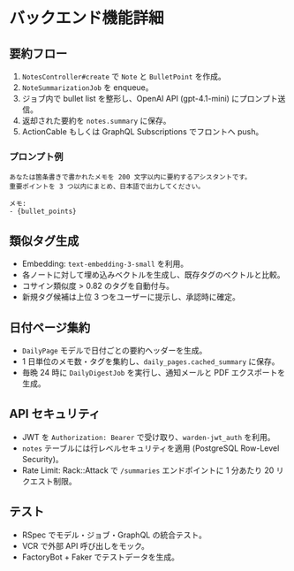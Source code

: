 # バックエンド機能詳細

## 要約フロー
1. `NotesController#create` で `Note` と `BulletPoint` を作成。
2. `NoteSummarizationJob` を enqueue。
3. ジョブ内で bullet list を整形し、OpenAI API (gpt-4.1-mini) にプロンプト送信。
4. 返却された要約を `notes.summary` に保存。
5. ActionCable もしくは GraphQL Subscriptions でフロントへ push。

### プロンプト例
```
あなたは箇条書きで書かれたメモを 200 文字以内に要約するアシスタントです。
重要ポイントを 3 つ以内にまとめ、日本語で出力してください。

メモ:
- {bullet_points}
```

## 類似タグ生成
- Embedding: `text-embedding-3-small` を利用。
- 各ノートに対して埋め込みベクトルを生成し、既存タグのベクトルと比較。
- コサイン類似度 > 0.82 のタグを自動付与。
- 新規タグ候補は上位 3 つをユーザーに提示し、承認時に確定。

## 日付ページ集約
- `DailyPage` モデルで日付ごとの要約ヘッダーを生成。
- 1 日単位のメモ数・タグを集約し、`daily_pages.cached_summary` に保存。
- 毎晩 24 時に `DailyDigestJob` を実行し、通知メールと PDF エクスポートを生成。

## API セキュリティ
- JWT を `Authorization: Bearer` で受け取り、`warden-jwt_auth` を利用。
- `notes` テーブルには行レベルセキュリティを適用 (PostgreSQL Row-Level Security)。
- Rate Limit: Rack::Attack で `/summaries` エンドポイントに 1 分あたり 20 リクエスト制限。

## テスト
- RSpec でモデル・ジョブ・GraphQL の統合テスト。
- VCR で外部 API 呼び出しをモック。
- FactoryBot + Faker でテストデータを生成。
